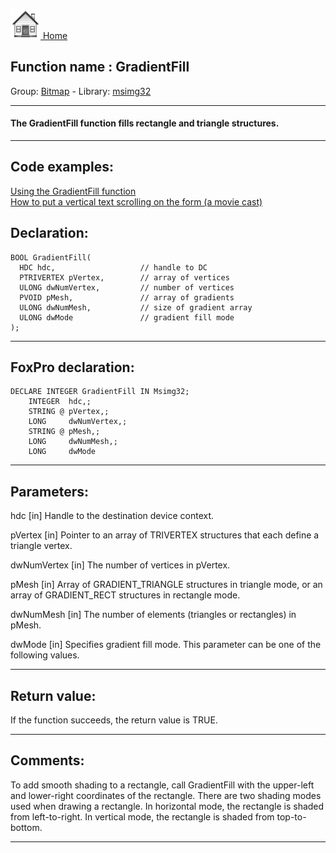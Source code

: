 [<img src="../../images/home.png"> Home ](https://github.com/VFPX/Win32API)  

## Function name : GradientFill
Group: [Bitmap](../../functions_group.md#Bitmap)  -  Library: [msimg32](../../Libraries.md#msimg32)  
***  


#### The GradientFill function fills rectangle and triangle structures. 
***  


## Code examples:
[Using the GradientFill function](../../samples/sample_353.md)  
[How to put a vertical text scrolling on the form (a movie cast)](../../samples/sample_354.md)  

## Declaration:
```foxpro  
BOOL GradientFill(
  HDC hdc,                   // handle to DC
  PTRIVERTEX pVertex,        // array of vertices
  ULONG dwNumVertex,         // number of vertices
  PVOID pMesh,               // array of gradients
  ULONG dwNumMesh,           // size of gradient array
  ULONG dwMode               // gradient fill mode
);  
```  
***  


## FoxPro declaration:
```foxpro  
DECLARE INTEGER GradientFill IN Msimg32;
	INTEGER  hdc,;
	STRING @ pVertex,;
	LONG     dwNumVertex,;
	STRING @ pMesh,;
	LONG     dwNumMesh,;
	LONG     dwMode  
```  
***  


## Parameters:
hdc 
[in] Handle to the destination device context. 

pVertex 
[in] Pointer to an array of TRIVERTEX structures that each define a triangle vertex. 

dwNumVertex 
[in] The number of vertices in pVertex. 

pMesh 
[in] Array of GRADIENT_TRIANGLE structures in triangle mode, or an array of GRADIENT_RECT structures in rectangle mode. 

dwNumMesh 
[in] The number of elements (triangles or rectangles) in pMesh. 

dwMode 
[in] Specifies gradient fill mode. This parameter can be one of the following values.   
***  


## Return value:
If the function succeeds, the return value is TRUE.  
***  


## Comments:
To add smooth shading to a rectangle, call GradientFill with the upper-left and lower-right coordinates of the rectangle. There are two shading modes used when drawing a rectangle. In horizontal mode, the rectangle is shaded from left-to-right. In vertical mode, the rectangle is shaded from top-to-bottom.   
  
***  

